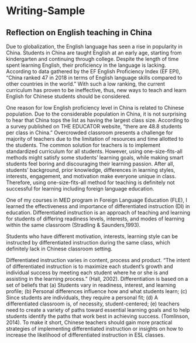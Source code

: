 # Writing-Sample

## Reflection on English teaching in China

  Due to globalization, the English language has seen a rise in popularity in China. Students in China are taught English at an early age, starting from kindergarten and continuing through college. Despite the length of time spent learning English, their proficiency in the language is lacking. According to data gathered by the EF English Proficiency Index (EF EPI), “China ranked 47 in 2018 in terms of English language skills compared to other countries in the world.” With such a low ranking, the current curriculum has proven to be ineffective, thus, new ways to teach and learn English for Chinese students should be considered.

  One reason for low English proficiency level in China is related to Chinese population. Due to the considerable population in China, it is not surprising to hear that China tops the list as having the largest class size. According to a survey published on THE EDUCATOR website, “there are 48.8 students per class in China.” Overcrowded classroom presents a challenge for majority of teachers due to the limitation of resources and time allotted to the students. The common solution for teachers is to implement standardized curriculum for all students. However, using one-size-fits-all methods might satisfy some students’ learning goals, while making smart students feel boring and discouraging their learning passion. After all, students’ background, prior knowledge, differences in learning styles, interests, engagement, and motivation make everyone unique in class. Therefore, using one-size-fits-all method for teaching is definitely not successful for learning including foreign language education.

  One of my courses in MED program in Foreign Language Education (FLE), I learned the effectiveness and importance of differentiated instruction (DI) in education. Differentiated instruction is an approach of teaching and learning for students of differing readiness levels, interests, and modes of learning within the same classroom (Stradling & Saunders,1993).

  Students who have different motivation, interests, learning style can be instructed by differentiated instruction during the same class, which definitely lack in Chinese classroom setting.

  Differentiated instruction varies in content, process and product. “The intent of differentiated instruction is to maximize each student’s growth and individual success by meeting each student where he or she is and assisting in the learning process.” (Hall, 2002). Differentiation is based on a set of beliefs that (a) Students vary in readiness, interest, and learning profile; (b) Personal differences influence how and what students learn; (c) Since students are individuals, they require a personal fit; (d) A differentiated classroom is, of necessity, student-centered; (e) teachers need to create a variety of paths toward essential learning goals and to help students identify the paths that work best in achieving success. (Tomlinson, 2014). To make it short, Chinese teachers should gain more practical strategies of implementing differentiated instruction or insights on how to increase the likelihood of differentiated instruction in ESL classes.
